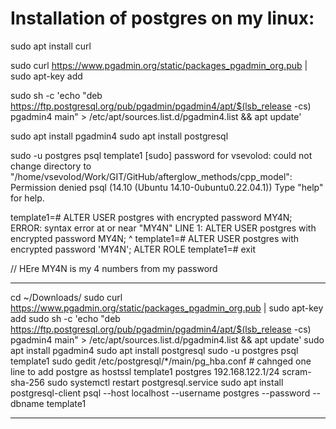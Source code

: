 
# Installation of postgres on my linux:

sudo apt install curl

sudo curl https://www.pgadmin.org/static/packages_pgadmin_org.pub | sudo apt-key add

sudo sh -c 'echo "deb https://ftp.postgresql.org/pub/pgadmin/pgadmin4/apt/$(lsb_release -cs) pgadmin4 main" > /etc/apt/sources.list.d/pgadmin4.list && apt update'

sudo apt install pgadmin4
sudo apt install postgresql

sudo -u postgres psql template1
[sudo] password for vsevolod: 
could not change directory to "/home/vsevolod/Work/GIT/GitHub/afterglow_methods/cpp_model": Permission denied
psql (14.10 (Ubuntu 14.10-0ubuntu0.22.04.1))
Type "help" for help.

template1=# ALTER USER postgres with encrypted password MY4N;
ERROR:  syntax error at or near "MY4N"
LINE 1: ALTER USER postgres with encrypted password MY4N;
                                                    ^
template1=# ALTER USER postgres with encrypted password 'MY4N';
ALTER ROLE
template1=# exit

// HEre MY4N is my 4 numbers from my password


--- 

cd ~/Downloads/
sudo curl https://www.pgadmin.org/static/packages_pgadmin_org.pub | sudo apt-key add
sudo sh -c 'echo "deb https://ftp.postgresql.org/pub/pgadmin/pgadmin4/apt/$(lsb_release -cs) pgadmin4 main" > /etc/apt/sources.list.d/pgadmin4.list && apt update'
sudo apt install pgadmin4
sudo apt install postgresql
sudo -u postgres psql template1
sudo gedit /etc/postgresql/*/main/pg_hba.conf # cahnged one line to add postgre as 
    hostssl template1       postgres        192.168.122.1/24        scram-sha-256
sudo systemctl restart postgresql.service
sudo apt install postgresql-client
psql --host localhost --username postgres --password --dbname template1

---